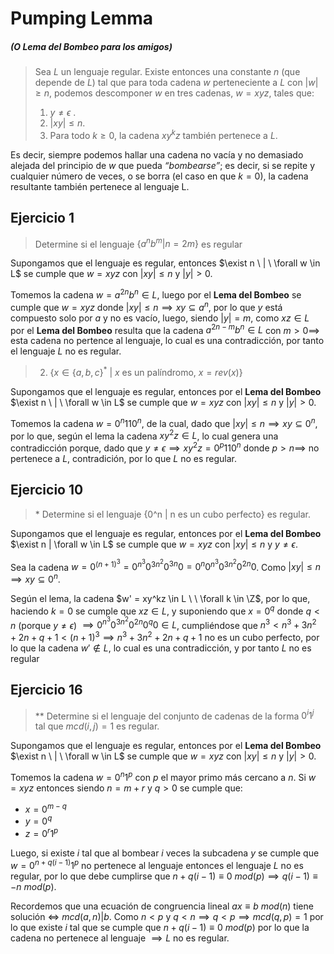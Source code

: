 # Pumping Lemma

##### (O Lema del Bombeo para los amigos)

> Sea $L$ un lenguaje regular. Existe entonces una constante $n$ (que depende de $L$) tal que para toda cadena $w$ perteneciente a $L$ con $|w| ≥ n$, podemos descomponer $w$ en tres cadenas, $w = xyz$, tales que:
> 1. $y \ne \epsilon$ .
> 2. $|xy| ≤ n$.
> 3. Para todo $k ≥ 0$, la cadena $xy^kz$ también pertenece a $L$.

Es decir, siempre podemos hallar una cadena no vacía y no demasiado alejada del principio de $w$ que pueda
*“bombearse”*; es decir, si se repite y cualquier número de veces, o se borra (el caso en que $k = 0$), la cadena
resultante también pertenece al lenguaje L.

## Ejercicio 1

> Determine si el lenguaje $\{a^nb^m | n = 2m\}$ es regular

Supongamos que el lenguaje es regular, entonces $\exist n \ | \ \forall w \in L$ se cumple que $w=xyz$ con $|xy| \le n$ y $|y| \gt 0$.

Tomemos la cadena $w = a^{2n}b^n \in L$, luego por el **Lema del Bombeo** se cumple que $w = xyz$ donde $|xy| \le n \implies xy \subseteq a^n$, por lo que $y$ está compuesto solo por $a$ y no es vacío, luego, siendo $|y| = m$, como $xz \in L$ por el **Lema del Bombeo** resulta que la cadena $a^{2n-m}b^n \in L$ con $m \gt 0 \implies$ esta cadena no pertence al lenguaje, lo cual es una contradicción, por tanto el lenguaje $L$ no es regular.

> 2. $\{x \in \{a,b,c\}^*\  | \ x$ es un palíndromo, $x=rev(x)\}$

Supongamos que el lenguaje es regular, entonces por el **Lema del Bombeo** $\exist n \ | \ \forall w \in L$ se cumple que $w=xyz$ con $|xy| \le n$ y $|y| \gt 0$.

Tomemos la cadena $w = 0^n110^n$, de la cual, dado que $|xy| \le n \implies xy \subseteq 0^n$, por lo que, según el lema la cadena $xy^2z \in L$, lo cual genera una contradicción porque, dado que $y \ne \epsilon \implies xy^2z = 0^p110^n$ donde $p > n \implies$ no pertenece a $L$, contradición, por lo que $L$ no es regular.

## Ejercicio 10

> \* Determine si el lenguaje {0^n | n es un cubo perfecto} es regular.

Supongamos que el lenguaje es regular, entonces por el **Lema del Bombeo** $\exist n | \forall w \in L$ se cumple que $w = xyz$ con $|xy| \le n$ y $y \not = \epsilon$.

Sea la cadena $w = 0^{(n+1)^3} = 0^{n^3}0^{3n^2}0^{3n}0 = 0^n0^{n^3}0^{3n^2}0^{2n}0$. Como $|xy| \le n \implies xy \subseteq 0^n$.

Según el lema, la cadena $w' = xy^kz \in L \ \ \forall k \in \Z$, por lo que, haciendo $k=0$ se cumple que $xz \in L$, y suponiendo que $x=0^q$ donde $q < n$ (porque $y \not = \epsilon$) $\implies 0^{n^3}0^{3n^2}0^{2n}0^q0 \in L$, cumpliéndose que $n^3 < n^3 + 3n^2 + 2n+q + 1 < (n+1)^3 \implies n^3 + 3n^2 + 2n+q + 1$ no es un cubo perfecto, por lo que la cadena $w' \not \in L$, lo cual es una contradicción, y por tanto $L$ no es regular 

## Ejercicio 16

> \*\* Determine si el lenguaje del conjunto de cadenas de la forma $0^{i}1^{j}$ tal que $mcd(i,j)=1$ es regular.

Supongamos que el lenguaje es regular, entonces por el **Lema del Bombeo** $\exist n \ | \ \forall w \in L$ se cumple que $w=xyz$ con $|xy| \le n$ y $|y| \gt 0$.

Tomemos la cadena $w=0^n1^p$ con $p$ el mayor primo más cercano a $n$. Si $w=xyz$ entonces siendo $n=m+r$ y $q > 0$ se cumple que:

- $x = 0^{m-q}$
- $y = 0^q$
- $z = 0^r1^p$

Luego, si existe $i$ tal que al bombear $i$ veces la subcadena $y$ se cumple que $w = 0^{n+q(i-1)}1^p$ no pertenece al lenguaje entonces el lenguaje $L$ no es regular, por lo que debe cumplirse que $n+q(i-1) \equiv 0 \ mod(p) \implies q(i-1) \equiv -n \ mod(p)$.

Recordemos que una ecuación de congruencia lineal $ax \equiv b \ mod(n)$ tiene solución $\iff \ mcd(a,n) | b$. Como $n < p$ y $q < n \implies q < p \implies mcd(q,p)=1$  por lo que existe $i$ tal que se cumple que $n+q(i-1) \equiv 0 \ mod(p)$ por lo que la cadena no pertenece al lenguaje $\implies L$ no es regular.

